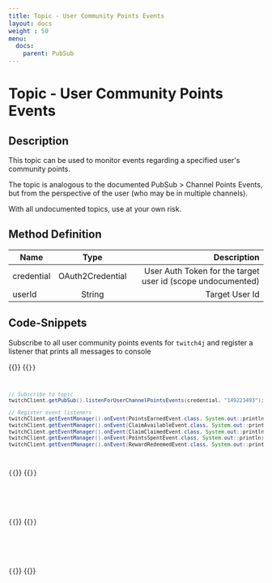 ```yaml
---
title: Topic - User Community Points Events
layout: docs
weight : 50
menu: 
  docs:
    parent: PubSub
---
```


# Topic - User Community Points Events

## Description

This topic can be used to monitor events regarding a specified user's community points.

The topic is analogous to the documented PubSub > Channel Points Events, but from the perspective of the user (who may be in multiple channels).

With all undocumented topics, use at your own risk.

## Method Definition

| Name          | Type      | Description  |
| ------------- |:---------:| -----------------:|
| credential | OAuth2Credential | User Auth Token for the target user id (scope undocumented) |
| userId | String | Target User Id |

## Code-Snippets

Subscribe to all user community points events for `twitch4j` and register a listener that prints all messages to console

{{<codeblocks>}}
{{<code Java>}}
```java
// Subscribe to topic
twitchClient.getPubSub().listenForUserChannelPointsEvents(credential, "149223493");

// Register event listeners
twitchClient.getEventManager().onEvent(PointsEarnedEvent.class, System.out::println);
twitchClient.getEventManager().onEvent(ClaimAvailableEvent.class, System.out::println);
twitchClient.getEventManager().onEvent(ClaimClaimedEvent.class, System.out::println);
twitchClient.getEventManager().onEvent(PointsSpentEvent.class, System.out::println);
twitchClient.getEventManager().onEvent(RewardRedeemedEvent.class, System.out::println);
```
{{</code>}}
{{<code Groovy>}}
```groovy

```
{{</code>}}
{{<code Kotlin>}}
```kotlin

```
{{</code>}}
{{</codeblocks>}}